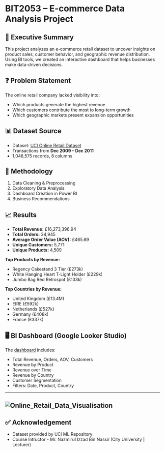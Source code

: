 # BIT2053 – E-commerce Data Analysis Project

## 📖 Executive Summary
This project analyzes an e-commerce retail dataset to uncover insights on product sales, customer behavior, and geographic revenue distribution. Using BI tools, we created an interactive dashboard that helps businesses make data-driven decisions.

## ❓ Problem Statement
The online retail company lacked visibility into:
- Which products generate the highest revenue
- Which customers contribute the most to long-term growth
- Which geographic markets present expansion opportunities

## 📊 Dataset Source
- Dataset: [UCI Online Retail Dataset](https://archive.ics.uci.edu/dataset/502/online+retail+ii)  
- Transactions from **Dec 2009 – Dec 2011**  
- 1,048,575 records, 8 columns  

## 🔧 Methodology
1. Data Cleaning & Preprocessing
2. Exploratory Data Analysis
3. Dashboard Creation in Power BI
4. Business Recommendations

## 📈 Results
- **Total Revenue:** £16,273,396.94  
- **Total Orders:** 34,945  
- **Average Order Value (AOV):** £465.69  
- **Unique Customers:** 5,771  
- **Unique Products:** 4,509  

**Top Products by Revenue:**
- Regency Cakestand 3 Tier (£273k)  
- White Hanging Heart T-Light Holder (£229k)  
- Jumbo Bag Red Retrospot (£133k)  

**Top Countries by Revenue:**
- United Kingdom (£13.4M)  
- EIRE (£592k)  
- Netherlands (£527k)  
- Germany (£408k)  
- France (£337k)

## 🖥 BI Dashboard (Google Looker Studio)
The [dashboard](https://lookerstudio.google.com/reporting/8c5247b9-81f9-4fbe-8b56-b465fec781c3) includes:
- Total Revenue, Orders, AOV, Customers
- Revenue by Product
- Revenue over Time
- Revenue by Country
- Customer Segmentation
- Filters: Date, Product, Country

-----
![Online_Retail_Data_Visualisation](https://github.com/user-attachments/assets/c6cd9cb5-6828-46be-9f35-9d7816879dc1)
-----

## ✅ Acknowledgement
- Dataset provided by UCI ML Repository  
- Course Intructor - Mr. Nazmirul Izzad Bin Nassir (City University | Lecturer)

